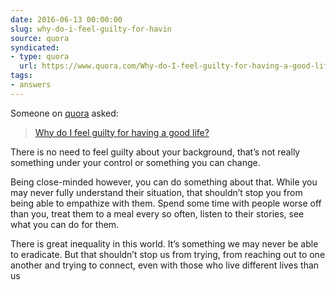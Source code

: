 ```yaml
---
date: 2016-06-13 00:00:00
slug: why-do-i-feel-guilty-for-havin
source: quora
syndicated:
- type: quora
  url: https://www.quora.com/Why-do-I-feel-guilty-for-having-a-good-life/answer/Roy-Tang
tags:
- answers
---
```


Someone on [quora](https://quora.com) asked:

> [Why do I feel guilty for having a good life?](https://www.quora.com/Why-do-I-feel-guilty-for-having-a-good-life/answer/Roy-Tang)


There is no need to feel guilty about your background, that’s not really something under your control or something you can change.

Being close-minded however, you can do something about that. While you may never fully understand their situation, that shouldn’t stop you from being able to empathize with them. Spend some time with people worse off than you, treat them to a meal every so often, listen to their stories, see what you can do for them.

There is great inequality in this world. It’s something we may never be able to eradicate. But that shouldn’t stop us from trying, from reaching out to one another and trying to connect, even with those who live different lives than us